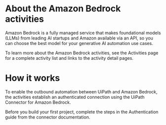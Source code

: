 ﻿# About the Amazon Bedrock activities

Amazon Bedrock is a fully managed service that makes foundational models (LLMs) from leading AI startups and Amazon available via an API, so you can choose the best model for your generative AI automation use cases.

To learn more about the Amazon Bedrock activities, see the Activities page for a complete activity list and links to the activity detail pages.



# How it works

To enable the outbound automation between UiPath and Amazon Bedrock, the activities establish an authenticated connection using the UiPath Connector for Amazon Bedrock.

Before you build your first project, complete the steps in the Authentication guide from the connector documentation.
